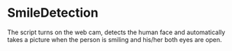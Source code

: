 # SmileDetection
The script turns on the web cam, detects the human face and automatically takes a picture when the person is smiling and his/her both eyes are open. 
